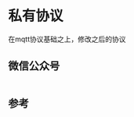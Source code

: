 # 私有协议

在mqtt协议基础之上，修改之后的协议

## 微信公众号

<img :src="$withBase('/image/qrcode_xiaperio_430.jpg')" style="width:250px;"/>

## 参考

